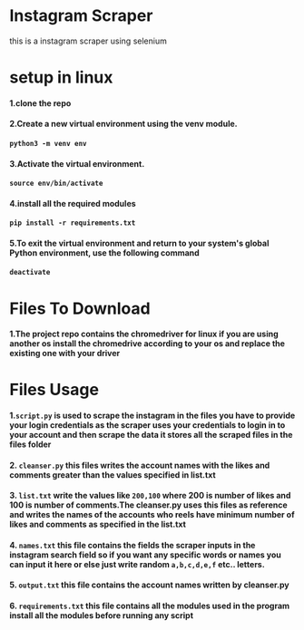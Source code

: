 # Instagram Scraper
this is a instagram scraper using selenium

# setup in linux
#### 1.clone the repo
#### 2.Create a new virtual environment using the venv module.
#### `python3 -m venv env`
#### 3.Activate the virtual environment.
#### `source env/bin/activate`
#### 4.install all the required modules
#### `pip install -r requirements.txt`
#### 5.To exit the virtual environment and return to your system's global Python environment, use the following command
#### `deactivate`

# Files To Download
#### 1.The project repo contains the chromedriver for linux if you are using another os install the chromedrive according to your os and replace the existing one with your driver

# Files Usage
#### 1.`script.py` is used to scrape the instagram in the files you have to provide your login credentials as the scraper uses your credentials to login in to your account and then scrape the data it stores all the scraped files in the files folder
#### 2. `cleanser.py` this files writes the account names with the likes and comments greater than the values specified in list.txt
#### 3. `list.txt` write the values like `200,100` where 200 is number of likes and 100 is number of comments.The cleanser.py uses this files as reference and writes the names of the accounts who reels have minimum number of likes and comments as specified in the list.txt
#### 4. `names.txt` this file contains the fields the scraper inputs in the instagram search field so if you want any specific words or names you can input it here or else just write random `a,b,c,d,e,f` etc.. letters.
#### 5. `output.txt` this file contains the account names written by cleanser.py
#### 6. `requirements.txt` this file contains all the modules used in the program install all the modules before running any script
